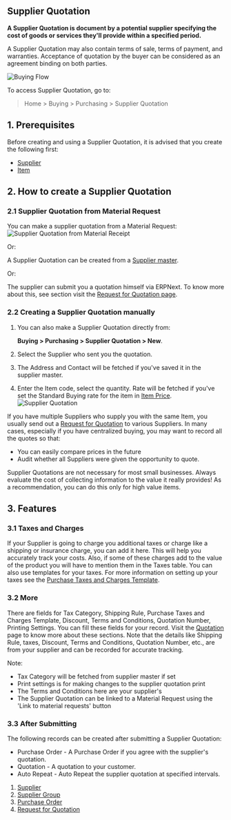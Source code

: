 ## Supplier Quotation

**A Supplier Quotation is document by a potential supplier specifying the cost of goods or services they'll provide within a specified period.**

A Supplier Quotation may also contain terms of sale, terms of payment, and warranties. Acceptance of quotation by the buyer can be considered as an agreement binding on both parties.

![Buying Flow](https://docs.erpnext.com/files/buying_flow_sq.png)

To access Supplier Quotation, go to:

> Home > Buying > Purchasing > Supplier Quotation

## 1\. Prerequisites

Before creating and using a Supplier Quotation, it is advised that you create the following first:

*   [Supplier](https://docs.erpnext.com/docs/v13/user/manual/en/buying/supplier)
*   [Item](https://docs.erpnext.com/docs/v13/user/manual/en/stock/item)

## 2\. How to create a Supplier Quotation

### 2.1 Supplier Quotation from Material Request

You can make a supplier quotation from a Material Request: ![Supplier Quotation from Material Receipt](https://docs.erpnext.com/files/supplier-quotation-from-mr.png)

Or:

A Supplier Quotation can be created from a [Supplier master](https://docs.erpnext.com/docs/v13/user/manual/en/buying/supplier).

Or:

The supplier can submit you a quotation himself via ERPNext. To know more about this, see section visit the [Request for Quotation page](https://docs.erpnext.com/docs/v13/user/manual/en/buying/request-for-quotation#4-creating-a-supplier-quotation-after-rfq).

### 2.2 Creating a Supplier Quotation manually

1.  You can also make a Supplier Quotation directly from:
    
    **Buying > Purchasing > Supplier Quotation > New**.
    
2.  Select the Supplier who sent you the quotation.
3.  The Address and Contact will be fetched if you've saved it in the supplier master.
4.  Enter the Item code, select the quantity. Rate will be fetched if you've set the Standard Buying rate for the item in [Item Price](https://docs.erpnext.com/docs/v13/user/manual/en/stock/item-price). ![Supplier Quotation](https://docs.erpnext.com/files/supplier-quotation.png)

If you have multiple Suppliers who supply you with the same Item, you usually send out a [Request for Quotation](https://docs.erpnext.com/docs/v13/user/manual/en/buying/request-for-quotation) to various Suppliers. In many cases, especially if you have centralized buying, you may want to record all the quotes so that:

*   You can easily compare prices in the future
*   Audit whether all Suppliers were given the opportunity to quote.

Supplier Quotations are not necessary for most small businesses. Always evaluate the cost of collecting information to the value it really provides! As a recommendation, you can do this only for high value items.

## 3\. Features

### 3.1 Taxes and Charges

If your Supplier is going to charge you additional taxes or charge like a shipping or insurance charge, you can add it here. This will help you accurately track your costs. Also, if some of these charges add to the value of the product you will have to mention them in the Taxes table. You can also use templates for your taxes. For more information on setting up your taxes see the [Purchase Taxes and Charges Template](https://docs.erpnext.com/docs/v13/user/manual/en/buying/purchase-taxes-and-charges-template).

### 3.2 More

There are fields for Tax Category, Shipping Rule, Purchase Taxes and Charges Template, Discount, Terms and Conditions, Quotation Number, Printing Settings. You can fill these fields for your record. Visit the [Quotation](https://docs.erpnext.com/docs/v13/user/manual/en/selling/quotation) page to know more about these sections. Note that the details like Shipping Rule, taxes, Discount, Terms and Conditions, Quotation Number, etc., are from your supplier and can be recorded for accurate tracking.

Note:

*   Tax Category will be fetched from supplier master if set
*   Print settings is for making changes to the supplier quotation print
*   The Terms and Conditions here are your supplier's
*   The Supplier Quotation can be linked to a Material Request using the 'Link to material requests' button

### 3.3 After Submitting

The following records can be created after submitting a Supplier Quotation:

*   Purchase Order - A Purchase Order if you agree with the supplier's quotation.
*   Quotation - A quotation to your customer.
*   Auto Repeat - Auto Repeat the supplier quotation at specified intervals.

1.  [Supplier](https://docs.erpnext.com/docs/v13/user/manual/en/buying/supplier)
2.  [Supplier Group](https://docs.erpnext.com/docs/v13/user/manual/en/buying/supplier-group)
3.  [Purchase Order](https://docs.erpnext.com/docs/v13/user/manual/en/buying/purchase-order)
4.  [Request for Quotation](https://docs.erpnext.com/docs/v13/user/manual/en/buying/request-for-quotation)